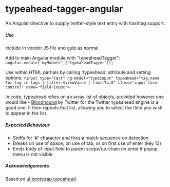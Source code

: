 # typeahead-tagger-angular
An Angular directive to supply twitter-style text entry with hashtag support.

##### Use
Include in vendor JS file and gulp as normal.

Add to main Angular module with "typeaheadTagger":
`angular.module('myModule',['typeaheadTagger']);`

Use within HTML partials by calling 'typeahead' attribute and setting options:
`<input type="text" ng-model="typeinput" typeahead="tag.name for tag in tags | filter:$viewValue | limitTo:8" class="input form-control" name="field-input">`

In code, typeahead relies on an array list of objects, provided however one would like - [Bloodhound](https://github.com/twitter/typeahead.js/blob/master/doc/bloodhound.md "Bloodhound") by Twitter for the Twitter typeahead engine is a good one. It then repeats that list, allowing you to select the field you wish to appear in the list.

##### Expected Behaviour

* Sniffs for '#' character and fires a match sequence on detection
* Breaks on use of space, on use of tab, or on first use of enter (key 13)
* Emits body of input field to parent scope/up-chain on enter if popup menu is not visible

##### Acknowledgements

Based on [ui.bootstrap.typeahead](https://angular-ui.github.io/bootstrap/).